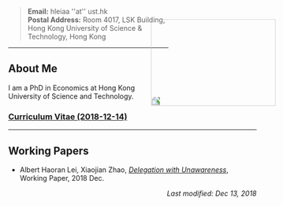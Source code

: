 <img src="https://user-images.githubusercontent.com/16741954/53255641-016e1f80-3701-11e9-9e6d-ec4a209a4815.jpg" style="transform:rotate(270deg);" width="176" height="252.8" align = right>

> **Email:** hleiaa ''at'' ust.hk <br> **Postal Address:** Room 4017, LSK Building, 
> Hong Kong University of Science & Technology, Hong Kong


---

## About Me

I am a PhD in Economics at Hong Kong University of Science and Technology. 

### [Curriculum Vitae (2018-12-14)](https://albertlei.github.io/cv/cv.pdf)

---

## Working Papers
- Albert Haoran Lei, Xiaojian Zhao, [_Delegation with Unawareness_](https://papers.ssrn.com/sol3/papers.cfm?abstract_id=3300732#), Working Paper, 2018 Dec.





<p align="right"><I>Last modified: Dec 13, 2018</I></p>
